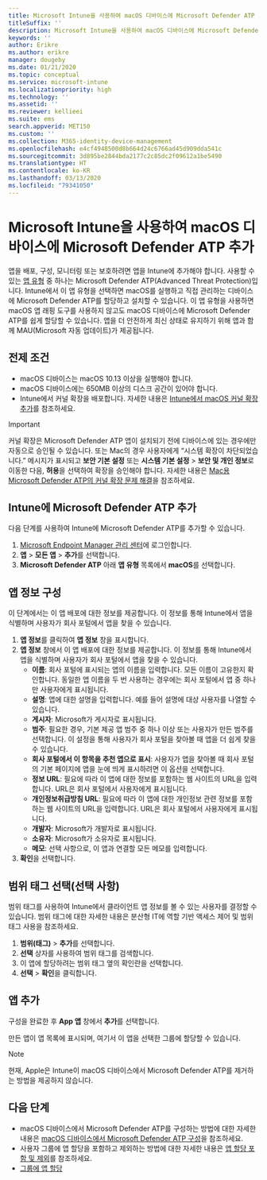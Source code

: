 ```yaml
---
title: Microsoft Intune을 사용하여 macOS 디바이스에 Microsoft Defender ATP 추가
titleSuffix: ''
description: Microsoft Intune을 사용하여 macOS 디바이스에 Microsoft Defender ATP를 추가하는 방법을 알아봅니다.
keywords: ''
author: Erikre
ms.author: erikre
manager: dougeby
ms.date: 01/21/2020
ms.topic: conceptual
ms.service: microsoft-intune
ms.localizationpriority: high
ms.technology: ''
ms.assetid: ''
ms.reviewer: kellieei
ms.suite: ems
search.appverid: MET150
ms.custom: ''
ms.collection: M365-identity-device-management
ms.openlocfilehash: e4cf4948500d8b664d24c6766ad45d909dda541c
ms.sourcegitcommit: 3d895be2844bda2177c2c85dc2f09612a1be5490
ms.translationtype: HT
ms.contentlocale: ko-KR
ms.lasthandoff: 03/13/2020
ms.locfileid: "79341050"
---
```

# <a name="add-microsoft-defender-atp-to-macos-devices-using-microsoft-intune"></a>Microsoft Intune을 사용하여 macOS 디바이스에 Microsoft Defender ATP 추가

앱을 배포, 구성, 모니터링 또는 보호하려면 앱을 Intune에 추가해야 합니다. 사용할 수 있는 [앱 유형](apps-add.md#app-types-in-microsoft-intune) 중 하나는 Microsoft Defender ATP(Advanced Threat Protection)입니다. Intune에서 이 앱 유형을 선택하면 macOS를 실행하고 직접 관리하는 디바이스에 Microsoft Defender ATP를 할당하고 설치할 수 있습니다. 이 앱 유형을 사용하면 macOS 앱 래핑 도구를 사용하지 않고도 macOS 디바이스에 Microsoft Defender ATP를 쉽게 할당할 수 있습니다. 앱을 더 안전하게 최신 상태로 유지하기 위해 앱과 함께 MAU(Microsoft 자동 업데이트)가 제공됩니다.

## <a name="prerequisites"></a>전제 조건
- macOS 디바이스는 macOS 10.13 이상을 실행해야 합니다.
- macOS 디바이스에는 650MB 이상의 디스크 공간이 있어야 합니다.
- Intune에서 커널 확장을 배포합니다. 자세한 내용은 [Intune에서 macOS 커널 확장 추가](../configuration/kernel-extensions-overview-macos.md)를 참조하세요.

> [!IMPORTANT]
> 커널 확장은 Microsoft Defender ATP 앱이 설치되기 전에 디바이스에 있는 경우에만 자동으로 승인될 수 있습니다. 또는 Mac의 경우 사용자에게 “시스템 확장이 차단되었습니다.” 메시지가 표시되고 **보안 기본 설정** 또는 **시스템 기본 설정** > **보안 및 개인 정보**로 이동한 다음, **허용**을 선택하여 확장을 승인해야 합니다. 자세한 내용은 [Mac용 Microsoft Defender ATP의 커널 확장 문제 해결](https://docs.microsoft.com/windows/security/threat-protection/microsoft-defender-atp/mac-support-kext)을 참조하세요.

## <a name="add-microsoft-defender-atp-to-intune"></a>Intune에 Microsoft Defender ATP 추가
다음 단계를 사용하여 Intune에 Microsoft Defender ATP를 추가할 수 있습니다.

1. [Microsoft Endpoint Manager 관리 센터](https://go.microsoft.com/fwlink/?linkid=2109431)에 로그인합니다.
2. **앱** > **모든 앱** > **추가**를 선택합니다.
3. **Microsoft Defender ATP** 아래 **앱 유형** 목록에서 **macOS**를 선택합니다.

## <a name="configure-app-information"></a>앱 정보 구성
이 단계에서는 이 앱 배포에 대한 정보를 제공합니다. 이 정보를 통해 Intune에서 앱을 식별하며 사용자가 회사 포털에서 앱을 찾을 수 있습니다.

1. **앱 정보**를 클릭하여 **앱 정보** 창을 표시합니다.
2. **앱 정보** 창에서 이 앱 배포에 대한 정보를 제공합니다. 이 정보를 통해 Intune에서 앱을 식별하며 사용자가 회사 포털에서 앱을 찾을 수 있습니다.
    - **이름**: 회사 포털에 표시되는 앱의 이름을 입력합니다. 모든 이름이 고유한지 확인합니다. 동일한 앱 이름을 두 번 사용하는 경우에는 회사 포털에서 앱 중 하나만 사용자에게 표시됩니다.
    - **설명**: 앱에 대한 설명을 입력합니다. 예를 들어 설명에 대상 사용자를 나열할 수 있습니다.
    - **게시자**: Microsoft가 게시자로 표시됩니다.
    - **범주**: 필요한 경우, 기본 제공 앱 범주 중 하나 이상 또는 사용자가 만든 범주를 선택합니다. 이 설정을 통해 사용자가 회사 포털을 찾아볼 때 앱을 더 쉽게 찾을 수 있습니다.
    - **회사 포털에서 이 항목을 추천 앱으로 표시**: 사용자가 앱을 찾아볼 때 회사 포털의 기본 페이지에 앱을 눈에 띄게 표시하려면 이 옵션을 선택합니다.
    - **정보 URL**: 필요에 따라 이 앱에 대한 정보를 포함하는 웹 사이트의 URL을 입력합니다. URL은 회사 포털에서 사용자에게 표시됩니다.
    - **개인정보취급방침 URL**: 필요에 따라 이 앱에 대한 개인정보 관련 정보를 포함하는 웹 사이트의 URL을 입력합니다. URL은 회사 포털에서 사용자에게 표시됩니다.
    - **개발자**: Microsoft가 개발자로 표시됩니다.
    - **소유자**: Microsoft가 소유자로 표시됩니다.
    - **메모**: 선택 사항으로, 이 앱과 연결할 모든 메모를 입력합니다.
3. **확인**을 선택합니다.

## <a name="select-scope-tags-optional"></a>범위 태그 선택(선택 사항)
범위 태그를 사용하여 Intune에서 클라이언트 앱 정보를 볼 수 있는 사용자를 결정할 수 있습니다. 범위 태그에 대한 자세한 내용은 분산형 IT에 역할 기반 액세스 제어 및 범위 태그 사용을 참조하세요.
1.    **범위(태그)**  > **추가**를 선택합니다.
2.    **선택** 상자를 사용하여 범위 태그를 검색합니다.
3.    이 앱에 할당하려는 범위 태그 옆의 확인란을 선택합니다.
4.    **선택** > **확인**을 클릭합니다.

## <a name="add-the-app"></a>앱 추가
구성을 완료한 후 **App 앱** 창에서 **추가**를 선택합니다. 

만든 앱이 앱 목록에 표시되며, 여기서 이 앱을 선택한 그룹에 할당할 수 있습니다. 

> [!NOTE]
> 현재, Apple은 Intune이 macOS 디바이스에서 Microsoft Defender ATP를 제거하는 방법을 제공하지 않습니다.

## <a name="next-steps"></a>다음 단계
- macOS 디바이스에서 Microsoft Defender ATP를 구성하는 방법에 대한 자세한 내용은 [macOS 디바이스에서 Microsoft Defender ATP 구성](https://docs.microsoft.com/windows/security/threat-protection/microsoft-defender-atp/mac-preferences)을 참조하세요.
- 사용자 그룹에 앱 할당을 포함하고 제외하는 방법에 대한 자세한 내용은 [앱 할당 포함 및 제외](apps-inc-exl-assignments.md)를 참조하세요.
- [그룹에 앱 할당](apps-deploy.md)

